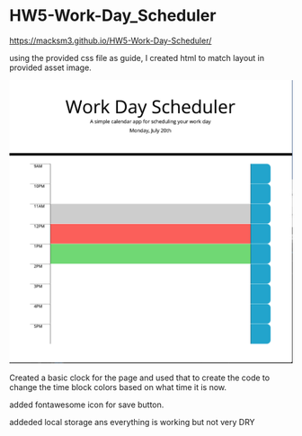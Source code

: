 # HW5-Work-Day_Scheduler

https://macksm3.github.io/HW5-Work-Day-Scheduler/

using the provided css file as guide, I created html to match layout in provided asset image.

![image](assets/ScreenShotbasichtmlframework.jpg "basic layout")

Created a basic clock for the page and used that to create the code to change the time block colors based on what time it is now. 

added fontawesome icon for save button. 

addeded local storage ans everything is working but not very DRY



